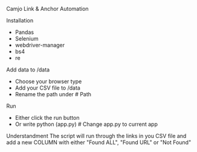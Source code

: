 Camjo Link & Anchor Automation 

Installation
- Pandas
- Selenium
- webdriver-manager
- bs4
- re

Add data to /data
- Choose your browser type
- Add your CSV file to /data
- Rename the path under # Path

Run
- Either click the run button
- Or write python (app.py) # Change app.py to current app

Understandment
The script will run through the links in you CSV file and add a new COLUMN with either "Found ALL", "Found URL" or "Not Found"

